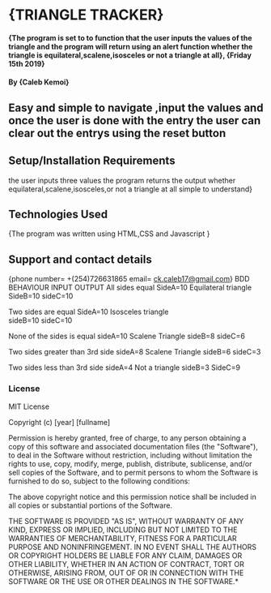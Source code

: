 # {TRIANGLE TRACKER}
#### {The program is set to to function that the user inputs the values of the triangle and the program will return using an alert function whether the triangle is equilateral,scalene,isosceles or not a triangle at all}, {Friday 15th 2019}
#### By **{Caleb Kemoi}**
## Easy and simple to navigate ,input the values and once the user is done with the entry the user can clear out the entrys using the reset button
## Setup/Installation Requirements
the user inputs three values
the program returns the output
whether equilateral,scalene,isosceles,or not a triangle at all
simple to understand}
## Technologies Used
{The program was written using HTML,CSS and Javascript }
## Support and contact details
{phone number= +(254)726631865
email= ck.caleb17@gmail.com}
BDD
BEHAVIOUR                            INPUT                OUTPUT
All sides equal                    SideA=10             Equilateral triangle
                                   SideB=10
                                   sideC=10
                        
Two sides are equal                SideA=10             Isosceles triangle                
                                   sideB=10
                                   sideC=10
                        
None of the sides is equal         sideA=10           Scalene Triangle
                                   sideB=8
                                   sideC=6
                                   
Two sides greater than 3rd side     sideA=8            Scalene Triangle
                                    sideB=6
                                    sideC=3
                                    
 Two sides less than 3rd side       sideA=4            Not a triangle
                                    sideB=3
                                    SideC=9
### License
MIT License

Copyright (c) [year] [fullname]

Permission is hereby granted, free of charge, to any person obtaining a copy
of this software and associated documentation files (the "Software"), to deal
in the Software without restriction, including without limitation the rights
to use, copy, modify, merge, publish, distribute, sublicense, and/or sell
copies of the Software, and to permit persons to whom the Software is
furnished to do so, subject to the following conditions:

The above copyright notice and this permission notice shall be included in all
copies or substantial portions of the Software.

THE SOFTWARE IS PROVIDED "AS IS", WITHOUT WARRANTY OF ANY KIND, EXPRESS OR
IMPLIED, INCLUDING BUT NOT LIMITED TO THE WARRANTIES OF MERCHANTABILITY,
FITNESS FOR A PARTICULAR PURPOSE AND NONINFRINGEMENT. IN NO EVENT SHALL THE
AUTHORS OR COPYRIGHT HOLDERS BE LIABLE FOR ANY CLAIM, DAMAGES OR OTHER
LIABILITY, WHETHER IN AN ACTION OF CONTRACT, TORT OR OTHERWISE, ARISING FROM,
OUT OF OR IN CONNECTION WITH THE SOFTWARE OR THE USE OR OTHER DEALINGS IN THE
SOFTWARE.*
  

